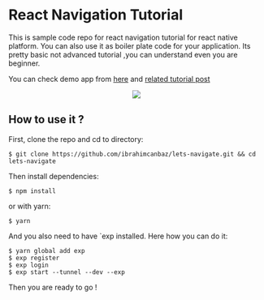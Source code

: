 # React Navigation Tutorial
This is sample code repo for react navigation tutorial for react native platform. You can also use it as boiler plate code for your application. Its pretty basic not advanced tutorial ,you can understand even you are beginner.

You can check demo app from [here](https://expo.io/@canbaz/lets-navigate) and [related tutorial post](https://medium.com/@ibrahimcanbaz/f7bb8686fa0c)

<p align="center">
<img src='https://cdn-images-1.medium.com/max/1600/1*xfZxc0i4sI_CxG14WdLPsQ.gif' />
</p>

## How to use it ? 

First, clone the repo and cd to directory:

```shell
$ git clone https://github.com/ibrahimcanbaz/lets-navigate.git && cd lets-navigate
```
Then install dependencies:
```shell
$ npm install
```
or with yarn:
```shell
$ yarn
```
And you also need to have `exp installed. Here how you can do it:
```shell
$ yarn global add exp
$ exp register
$ exp login
$ exp start --tunnel --dev --exp
```
Then you are ready to go !
